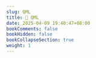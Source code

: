 ```yaml
---
slug: QML
title: 🔖 QML
date: 2025-04-09 19:40:47+08:00
bookComments: false
bookHidden: false
bookCollapseSection: true
weight: 1
---
```

